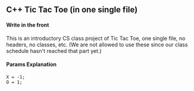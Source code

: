 ## C++ Tic Tac Toe (in one single file)

#### Write in the front
  This is an introductory CS class project of Tic Tac Toe, one single file, no headers, no classes, etc. 
  (We are not allowed to use these since our class schedule hasn't reached that part yet.)

#### Params Explanation

```
X = -1;
O = 1;
```
